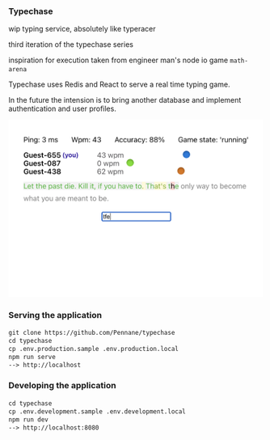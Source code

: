 ### Typechase

wip typing service, absolutely like typeracer

third iteration of the typechase series

inspiration for execution taken from engineer man's node io game `math-arena`

Typechase uses Redis and React to serve a real time typing game.

In the future the intension is to bring another database and implement authentication and user profiles.

![example view](./example.png 'example view')

### Serving the application

```
git clone https://github.com/Pennane/typechase
cd typechase
cp .env.production.sample .env.production.local
npm run serve
--> http://localhost
```

### Developing the application

```
cd typechase
cp .env.development.sample .env.development.local
npm run dev
--> http://localhost:8080
```
